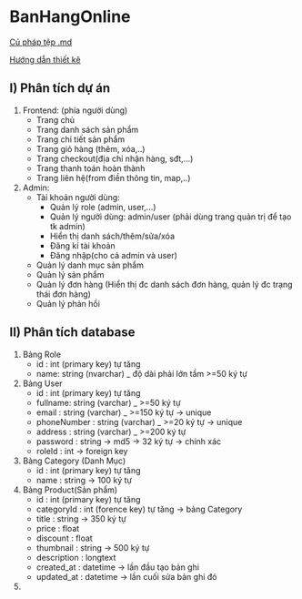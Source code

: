 # BanHangOnline
 
[Cú pháp tệp .md](https://viblo.asia/helps/cach-su-dung-markdown-bxjvZYnwkJZ)

[Hướng dẫn thiết kê](https://www.youtube.com/playlist?list=PLMPBVRu4TjAzulJw0CK1Qlxzi3cXXYEio)

## I) Phân tích dự án
1. Frontend: (phía người dùng)
   * Trang chủ
   * Trang danh sách sản phẩm
   * Trang chi tiết sản phẩm
   * Trang giỏ hàng (thêm, xóa,..)
   * Trang checkout(địa chỉ nhận hàng, sđt,...)
   * Trang thanh toán hoàn thành
   * Trang liên hệ(from điền thông tin, map,..)
2. Admin:
   * Tài khoản người dùng:
     - Quản lý role (admin, user,...)
     - Quản lý người dùng: admin/user (phải dùng trang quản trị để tạo tk admin)
     - Hiển thị danh sách/thêm/sửa/xóa
     - Đăng kí tài khoản
     - Đăng nhập(cho cả admin và user)
   * Quản lý danh mục sản phẩm
   * Quản lý sản phẩm
   * Quản lý đơn hàng (Hiển thị đc danh sách đơn hàng, quản lý đc trạng thái đơn hàng)
   * Quản lý phản hồi


## II) Phân tích database
1. Bảng Role
   * id : int (primary key) tự tăng
   * name: string (nvarchar) _ độ dài phải lớn tầm >=50 ký tự
2. Bảng User
   * id : int (primary key) tự tăng
   * fullname: string (varchar) _ >=50 ký tự
   * email : string (varchar) _ >=150 ký tự -> unique
   * phoneNumber : string (varchar) _ >=20 ký tự -> unique
   * address : string (varchar) _ >=200 ký tự
   * password : string -> md5 -> 32 ký tự -> chính xác
   * roleId : int -> foreign key
3. Bảng Category (Danh Mục)
   * id : int (primary key) tự tăng
   * name : string -> 100 ký tự
4. Bảng Product(Sản phẩm)
   * id : int (primary key) tự tăng
   * categoryId : int (forence key) tự tăng -> bảng Category
   * title : string -> 350 ký tự
   * price : float
   * discount : float
   * thumbnail : string -> 500 ký tự
   * description : longtext
   * created_at : datetime -> lần đầu tạo bản ghi
   * updated_at : datetime -> lần cuối sửa bản ghi đó
5. 

